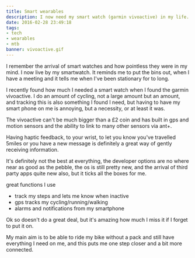 ```yaml
---
title: Smart wearables
description: I now need my smart watch (garmin vivoactive) in my life.
date: 2016-02-28 23:49:18
tags:
- tech
- wearables
- mtb
banner: vivoactive.gif
---
```


I remember the arrival of smart watches and how pointless they were in my mind. I now live by my smartwatch. It reminds me to put the bins out, when I have a meeting and it tells me when I've been stationary for to long.

I recently found how much I needed a smart watch when I found the garmin vivoactive. 
I do an amount of cycling, not a large amount but an amount, and tracking this is also something I found I need, but having to have my smart phone on me is annoying, but a necessity, or at least it was.

The vivoactive can't be much bigger than a £2 coin and has built in gps and motion sensors and the ability to link to many other sensors via ant+.

Having haptic feedback, to your wrist, to let you know you've travelled 5miles or you have a new message is definitely a great way of gently receiving information.

It's definitely not the best at everything, the developer options are no where near as good as the pebble, the os is still pretty new, and the arrival of third party apps quite new also, but it ticks all the boxes for me.

great functions I use

* track my steps and lets me know when inactive
* gps tracks my cycling/running/walking
* alarms and notifications from my smartphone

Ok so doesn't do a great deal, but it's amazing how much I miss it if I forget to put it on.

My main aim is to be able to ride my bike without a pack and still have everything I need on me, and this puts me one step closer and a bit more connected.

